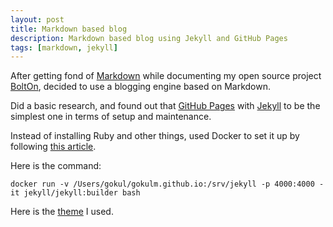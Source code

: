 ```yaml
---
layout: post
title: Markdown based blog
description: Markdown based blog using Jekyll and GitHub Pages
tags: [markdown, jekyll]
---
```


After getting fond of [Markdown](https://en.wikipedia.org/wiki/Markdown#:~:text=Markdown%20is%20a%20lightweight%20markup,same%20name%20only%20supports%20HTML.) while documenting my open source project [BoltOn](https://github.com/gokulm/BoltOn), decided to use a blogging engine based on Markdown.

Did a basic research, and found out that [GitHub Pages](https://pages.github.com/) with [Jekyll](https://jekyllrb.com/) to be the simplest one in terms of setup and maintenance. 

Instead of installing Ruby and other things, used Docker to set it up by following [this article](https://medium.com/@sebagomez/setting-up-a-github-page-with-jekyll-and-a-docker-container-c712e448649b). 

Here is the command:

    docker run -v /Users/gokul/gokulm.github.io:/srv/jekyll -p 4000:4000 -it jekyll/jekyll:builder bash

Here is the [theme](https://jamstackthemes.dev/theme/sidey-jekyll/) I used.